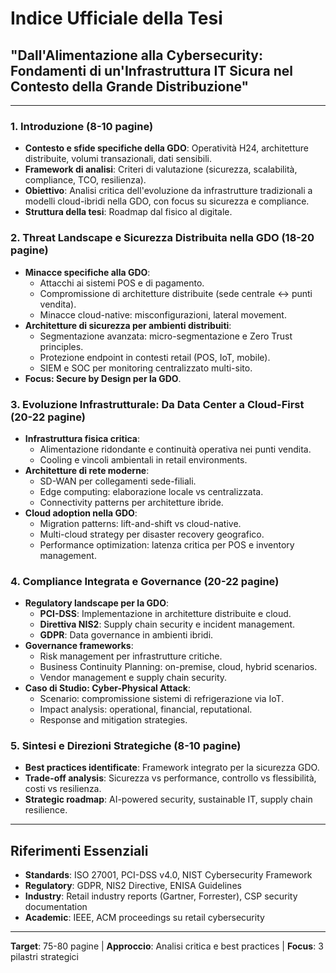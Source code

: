 # Indice Ufficiale della Tesi

## "Dall'Alimentazione alla Cybersecurity: Fondamenti di un'Infrastruttura IT Sicura nel Contesto della Grande Distribuzione"

---

### 1. **Introduzione** (8-10 pagine)
* **Contesto e sfide specifiche della GDO**: Operatività H24, architetture distribuite, volumi transazionali, dati sensibili.
* **Framework di analisi**: Criteri di valutazione (sicurezza, scalabilità, compliance, TCO, resilienza).
* **Obiettivo**: Analisi critica dell'evoluzione da infrastrutture tradizionali a modelli cloud-ibridi nella GDO, con focus su sicurezza e compliance.
* **Struttura della tesi**: Roadmap dal fisico al digitale.

### 2. **Threat Landscape e Sicurezza Distribuita nella GDO** (18-20 pagine)
* **Minacce specifiche alla GDO**:
  * Attacchi ai sistemi POS e di pagamento.
  * Compromissione di architetture distribuite (sede centrale ↔ punti vendita).
  * Minacce cloud-native: misconfigurazioni, lateral movement.
* **Architetture di sicurezza per ambienti distribuiti**:
  * Segmentazione avanzata: micro-segmentazione e Zero Trust principles.
  * Protezione endpoint in contesti retail (POS, IoT, mobile).
  * SIEM e SOC per monitoring centralizzato multi-sito.
* **Focus: Secure by Design per la GDO**.

### 3. **Evoluzione Infrastrutturale: Da Data Center a Cloud-First** (20-22 pagine)
* **Infrastruttura fisica critica**:
  * Alimentazione ridondante e continuità operativa nei punti vendita.
  * Cooling e vincoli ambientali in retail environments.
* **Architetture di rete moderne**:
  * SD-WAN per collegamenti sede-filiali.
  * Edge computing: elaborazione locale vs centralizzata.
  * Connectivity patterns per architetture ibride.
* **Cloud adoption nella GDO**:
  * Migration patterns: lift-and-shift vs cloud-native.
  * Multi-cloud strategy per disaster recovery geografico.
  * Performance optimization: latenza critica per POS e inventory management.

### 4. **Compliance Integrata e Governance** (20-22 pagine)
* **Regulatory landscape per la GDO**:
  * **PCI-DSS**: Implementazione in architetture distribuite e cloud.
  * **Direttiva NIS2**: Supply chain security e incident management.
  * **GDPR**: Data governance in ambienti ibridi.
* **Governance frameworks**:
  * Risk management per infrastrutture critiche.
  * Business Continuity Planning: on-premise, cloud, hybrid scenarios.
  * Vendor management e supply chain security.
* **Caso di Studio: Cyber-Physical Attack**:
  * Scenario: compromissione sistemi di refrigerazione via IoT.
  * Impact analysis: operational, financial, reputational.
  * Response and mitigation strategies.

### 5. **Sintesi e Direzioni Strategiche** (8-10 pagine)
* **Best practices identificate**: Framework integrato per la sicurezza GDO.
* **Trade-off analysis**: Sicurezza vs performance, controllo vs flessibilità, costi vs resilienza.
* **Strategic roadmap**: AI-powered security, sustainable IT, supply chain resilience.

---

## Riferimenti Essenziali
* **Standards**: ISO 27001, PCI-DSS v4.0, NIST Cybersecurity Framework
* **Regulatory**: GDPR, NIS2 Directive, ENISA Guidelines
* **Industry**: Retail industry reports (Gartner, Forrester), CSP security documentation
* **Academic**: IEEE, ACM proceedings su retail cybersecurity

---

**Target**: 75-80 pagine | **Approccio**: Analisi critica e best practices | **Focus**: 3 pilastri strategici